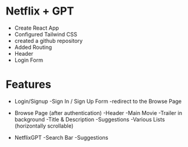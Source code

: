 # Netflix + GPT

- Create React App
- Configured Tailwind CSS
- created a github repository
- Added Routing
- Header
- Login Form

# Features

- Login/Signup
  -Sign In / Sign Up Form
  -redirect to the Browse Page

- Browse Page (after authentication)
  -Header
  -Main Movie
  -Trailer in background
  -Title & Description
  -Suggestions
  -Various Lists (horizontally scrollable)

- NetflixGPT
  -Search Bar
  -Suggestions
